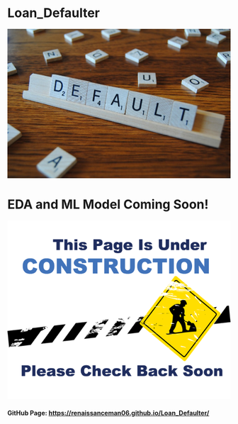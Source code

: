 # Loan_Defaulter

<a href="https://github.com/RenaissanceMan06/Loan_Defaulter/blob/main/DEFAULT.jpg">
<img src="DEFAULT.jpg" alt="image"></a>


# EDA and ML Model Coming Soon! 

<a href="https://github.com/RenaissanceMan06/Loan_Defaulter/blob/main/uc.png">
<img src="uc.png" alt="image"></a>

#### GitHub Page: https://renaissanceman06.github.io/Loan_Defaulter/
